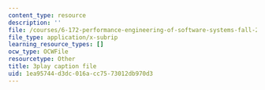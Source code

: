 ```yaml
---
content_type: resource
description: ''
file: /courses/6-172-performance-engineering-of-software-systems-fall-2018/1ea95744d3dc016acc7573012db970d3_3735211.srt
file_type: application/x-subrip
learning_resource_types: []
ocw_type: OCWFile
resourcetype: Other
title: 3play caption file
uid: 1ea95744-d3dc-016a-cc75-73012db970d3
---
```

